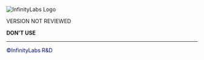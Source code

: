 ![InfinityLabs Logo](https://infinitylabs.co.il/wp-content/themes/infinity/images/logo.png)

VERSION NOT REVIEWED

**DON'T USE**

---
<footer style="color:#00078C">
&copy;InfinityLabs R&D

<div id="date">
<script>
var d = new Date();
document.getElementById("date").innerHTML = d.toDateString();
</script>
</div>

</footer>